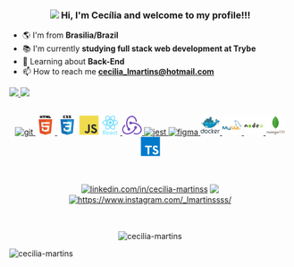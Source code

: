 <h3 align="center">
<img src="https://media.giphy.com/media/WUlplcMpOCEmTGBtBW/giphy.gif" width="40">
Hi, I'm Cecília and welcome to my profile!!!
</h3>


- 🌎 I'm from **Brasilia/Brazil**
- 📚 I'm currently **studying full stack web development at Trybe**
- 🌱 Learning about **Back-End**
- 📫 How to reach me **cecilia_lmartins@hotmail.com**

<!-- - 🍇 Fun fact **I love cats!** And **grape is my favorite fruit** -->

<!-- ### :octocat: Github Stats -->
<div>
<a href="https://github.com/cecilia-martins">
  <img width="53%" src="https://github-readme-stats.vercel.app/api?username=cecilia-martins&show_icons=true&theme=graywhite&count_private=true&include_all_commits=true"/>
  <img width="44%" src="https://github-readme-stats.vercel.app/api/top-langs/?username=cecilia-martins&langs_count=9&layout=compact&theme=graywhite&count_private=true"/>
</a>
</div>

<!-- ### :hammer_and_wrench: Languages and Tools -->
<br>
<p align="center">
<a href="https://git-scm.com/" target="_blank" rel="noreferrer"> <img src="https://www.vectorlogo.zone/logos/git-scm/git-scm-icon.svg" alt="git" width="35" height="35"/> </a>
<a href="https://www.w3.org/html/" target="_blank" rel="noreferrer"> <img src="https://raw.githubusercontent.com/devicons/devicon/master/icons/html5/html5-original-wordmark.svg" alt="html5" width="35" height="35"/> </a>
<a href="https://www.w3schools.com/css/" target="_blank" rel="noreferrer"> <img src="https://raw.githubusercontent.com/devicons/devicon/master/icons/css3/css3-original-wordmark.svg" alt="css3" width="35" height="35"/></a>
<a href="https://developer.mozilla.org/en-US/docs/Web/JavaScript" target="_blank" rel="noreferrer"> <img src="https://raw.githubusercontent.com/devicons/devicon/master/icons/javascript/javascript-original.svg" alt="javascript" width="35" height="35"/></a>
<a href="https://reactjs.org/" target="_blank" rel="noreferrer"> <img src="https://raw.githubusercontent.com/devicons/devicon/master/icons/react/react-original-wordmark.svg" alt="react" width="35" height="35"/> </a>
<a href="https://redux.js.org" target="_blank" rel="noreferrer"> <img src="https://raw.githubusercontent.com/devicons/devicon/master/icons/redux/redux-original.svg" alt="redux" width="35" height="35"/> </a>
<a href="https://jestjs.io" target="_blank" rel="noreferrer"> <img src="https://www.vectorlogo.zone/logos/jestjsio/jestjsio-icon.svg" alt="jest" width="35" height="35"/> </a>
<a href="https://www.figma.com/" target="_blank" rel="noreferrer"> <img src="https://www.vectorlogo.zone/logos/figma/figma-icon.svg" alt="figma" width="35" height="35"/> </a>
<a href="https://www.docker.com/" target="_blank" rel="noreferrer"> <img src="https://raw.githubusercontent.com/devicons/devicon/master/icons/docker/docker-original-wordmark.svg" alt="docker" width="35" height="35"/> </a>
<a href="https://www.mysql.com/" target="_blank" rel="noreferrer"> <img src="https://raw.githubusercontent.com/devicons/devicon/master/icons/mysql/mysql-original-wordmark.svg" alt="mysql" width="35" height="35"/> </a>
<a href="https://nodejs.org" target="_blank" rel="noreferrer"> <img src="https://raw.githubusercontent.com/devicons/devicon/master/icons/nodejs/nodejs-original-wordmark.svg" alt="nodejs" width="35" height="35"/> </a>
<a href="https://www.mongodb.com/" target="_blank" rel="noreferrer"> <img src="https://raw.githubusercontent.com/devicons/devicon/master/icons/mongodb/mongodb-original-wordmark.svg" alt="mongodb" width="35" height="35"/> </a>
<a href="https://www.typescriptlang.org/" target="_blank" rel="noreferrer"> <img src="https://raw.githubusercontent.com/devicons/devicon/master/icons/typescript/typescript-original.svg" alt="typescript" width="35" height="35"/> </a>
<!-- <a href="https://graphql.org" target="_blank" rel="noreferrer"> <img src="https://www.vectorlogo.zone/logos/graphql/graphql-icon.svg" alt="graphql" width="35" height="35"/> </a> -->
</p>

<!-- ### :upside_down_face: Let's get connected -->
<br>
<p align="center">
<a href="https://linkedin.com/in/linkedin.com/in/cecilia-martinss" target="blank"><img align="center" src="https://img.shields.io/badge/LinkedIn-0077B5?style=for-the-badge&logo=linkedin&logoColor=white" alt="linkedin.com/in/cecilia-martinss" /></a>
<a href="mailto:cecilia_lmartins@hotmail.com" target="blank"><img align="center" src="https://img.shields.io/badge/Microsoft_Outlook-0078D4?style=for-the-badge&logo=microsoft-outlook&logoColor=white"/></a>
<a href="https://instagram.com/_lmartinssss/" target="blank"><img align="center" src="https://img.shields.io/badge/Instagram-E4405F?style=for-the-badge&logo=instagram&logoColor=white" alt="https://www.instagram.com/_lmartinssss/" /></a>

</p>

<!-- ### <img src="https://media4.giphy.com/media/RIUgvgjw3D5Z1ZJSvv/200.webp?cid=ecf05e474o1dgujk3gggvb4u5pxfiqt956yb5vhqrqnacmwj&rid=200.webp&ct=s" width="40"> Projects -->

  <!-- <details>
    <summary>Bootcamp - Spread Fullstack Developer</summary>
     <a href="">nome do projeto</a> - HTML/CSS<br/>
     <a href="">nome do projeto</a> - Reactjs<br/>
     <a href="">nome do projeto</a> - Typescript<br/>
  </details> -->

<!-- [![]()]() -->
<br>
<br>
<div align="center">
<img src="https://spotify-github-profile.vercel.app/api/view?uid=cecilia_lmartins&cover_image=true&theme=novatorem&bar_color=53b14f&bar_color_cover=true" alt="cecilia-martins" href="https://spotify-github-profile.vercel.app/api/view?uid=cecilia_lmartins&redirect=true"/>

<img align="left" src="https://komarev.com/ghpvc/?username=cecilia-martins&label=Profile%20views&color=0e75b6&style=flat" alt="cecilia-martins" /> </div>

